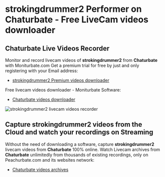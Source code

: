 # strokingdrummer2 Performer on Chaturbate - Free LiveCam videos downloader

## Chaturbate Live Videos Recorder

Monitor and record livecam videos of **strokingdrummer2** from **Chaturbate** with Moniturbate.com
Get a premium trial for free by just and only registering with your Email address:
* [strokingdrummer2 Premium videos downloader](https://moniturbate.com/request-demo-licence-key.html)

Free livecam videos downloader - Moniturbate Software:
* [Chaturbate videos downloader](https://moniturbate.com/moniturbate-download-software.html)

![strokingdrummer2 livecam videos recorder](https://peachurnet.com/templates/moniturbate-software.png)


## Capture strokingdrummer2 videos from the Cloud and watch your recordings on Streaming

Without the need of downloading a software, capture **strokingdrummer2** livecam videos from **Chaturbate** 100% online.
Watch Livecam archives from **Chaturbate** unlimitedly from thousands of existing recordings, only on Peachurbate.com and its websites network:
* [Chaturbate videos archives](https://peachurnet.com/)